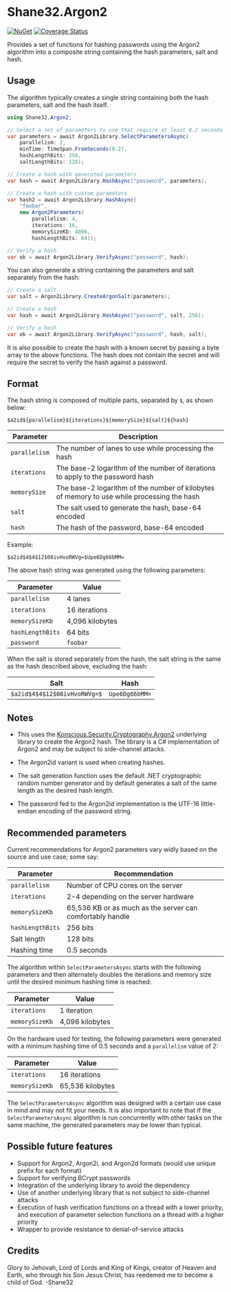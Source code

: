 # Shane32.Argon2

[![NuGet](https://img.shields.io/nuget/v/Shane32.Argon2.svg)](https://www.nuget.org/packages/Shane32.Argon2)
[![Coverage Status](https://coveralls.io/repos/github/Shane32/Argon2/badge.svg?branch=master)](https://coveralls.io/github/Shane32/Argon2?branch=master)

Provides a set of functions for hashing passwords using the Argon2 algorithm into a composite string
containing the hash parameters, salt and hash.

## Usage

The algorithm typically creates a single string containing both the hash parameters,
salt and the hash itself.

```csharp
using Shane32.Argon2;

// Select a set of parameters to use that require at least 0.2 seconds of hashing time
var parameters = await Argon2Library.SelectParametersAsync(
    parallelism: 2,
    minTime: TimeSpan.FromSeconds(0.2),
    hashLengthBits: 256,
    saltLengthBits: 128);

// Create a hash with generated parameters
var hash = await Argon2Library.HashAsync("password", parameters);

// Create a hash with custom parameters
var hash2 = await Argon2Library.HashAsync(
    "foobar",
    new Argon2Parameters(
        parallelism: 4,
        iterations: 16,
        memorySizeKb: 4096,
        hashLengthBits: 64));

// Verify a hash
var ok = await Argon2Library.VerifyAsync("password", hash);
```

You can also generate a string containing the parameters and salt separately
from the hash:

```csharp
// Create a salt
var salt = Argon2Library.CreateArgonSalt(parameters);

// Create a hash
var hash = await Argon2Library.HashAsync("password", salt, 256);

// Verify a hash
var ok = await Argon2Library.VerifyAsync("password", hash, salt);
```

It is also possible to create the hash with a known secret by passing
a byte array to the above functions.  The hash does not contain the secret
and will require the secret to verify the hash against a password.

## Format

The hash string is composed of multiple parts, separated by `$`, as shown below:

```
$a2id${parallelism}${iterations}${memorySize}${salt}${hash}
```

| Parameter | Description |
|-|-|
| `parallelism` | The number of lanes to use while processing the hash |
| `iterations` | The base-2 logarithm of the number of iterations to apply to the password hash |
| `memorySize` | The base-2 logarithm of the number of kilobytes of memory to use while processing the hash |
| `salt` | The salt used to generate the hash, base-64 encoded |
| `hash` | The hash of the password, base-64 encoded |

Example:

```
$a2id$4$4$12$08ivHvoRWVg=$Upe6Dg66bMM=
```

The above hash string was generated using the following parameters:

| Parameter        | Value           |
|------------------|-----------------|
| `parallelism`    | 4 lanes         |
| `iterations`     | 16 iterations   |
| `memorySizeKb`   | 4,096 kilobytes |
| `hashLengthBits` | 64 bits         |
| `password`       | `foobar`        |

When the salt is stored separately from the hash, the salt string is the same
as the hash described above, excluding the hash:

| Salt | Hash |
|------|------|
| `$a2id$4$4$12$08ivHvoRWVg=$` | `Upe6Dg66bMM=` |

## Notes

- This uses the [Konscious.Security.Cryptography.Argon2](https://github.com/kmaragon/Konscious.Security.Cryptography)
underlying library to create the Argon2 hash. The library is a C# implementation of Argon2 and
may be subject to side-channel attacks.

- The Argon2id variant is used when creating hashes.

- The salt generation function uses the default .NET cryptographic random number generator
and by default generates a salt of the same length as the desired hash length.

- The password fed to the Argon2id implementation is the UTF-16 little-endian encoding of the password string.

## Recommended parameters

Current recommendations for Argon2 parameters vary widly based on the source
and use case; some say:

| Parameter        | Recommendation |
|------------------|----------------|
| `parallelism`    | Number of CPU cores on the server |
| `iterations`     | 2-4 depending on the server hardware |
| `memorySizeKb`   | 65,536 KB or as much as the server can comfortably handle |
| `hashLengthBits` | 256 bits |
| Salt length      | 128 bits |
| Hashing time     | 0.5 seconds |

The algorithm within `SelectParametersAsync` starts with the following parameters
and then alternately doubles the iterations and memory size until the desired
minimum hashing time is reached:

| Parameter        | Value           |
|------------------|-----------------|
| `iterations`     | 1 iteration     |
| `memorySizeKb`   | 4,096 kilobytes |

On the hardware used for testing, the following parameters were generated with a
minimum hashing time of 0.5 seconds and a `parallelism` value of 2:

| Parameter        | Value            |
|------------------|------------------|
| `iterations`     | 16 iterations    |
| `memorySizeKb`   | 65,536 kilobytes |

The `SelectParametersAsync` algorithm was designed with a certain use case
in mind and may not fit your needs.  It is also important to note that if the
`SelectParametersAsync` algorithm is run concurrently with other tasks on the
same machine, the generated parameters may be lower than typical.

## Possible future features

- Support for Argon2, Argon2i, and Argon2d formats (would use unique prefix for each format)
- Support for verifying BCrypt passwords
- Integration of the underlying library to avoid the dependency
- Use of another underlying library that is not subject to side-channel attacks
- Execution of hash verification functions on a thread with a lower priority, and
  execution of parameter selection functions on a thread with a higher priority
- Wrapper to provide resistance to denial-of-service attacks

## Credits

Glory to Jehovah, Lord of Lords and King of Kings, creator of Heaven and Earth,
who through his Son Jesus Christ, has reedemed me to become a child of God. -Shane32
